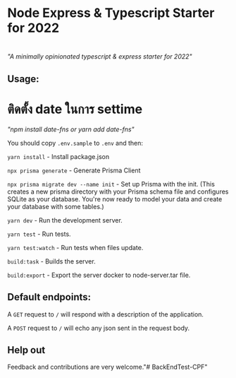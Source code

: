 # Node Express & Typescript Starter for 2022
# 
*"A minimally opinionated typescript & express starter for 2022"*

## Usage:

# ติดตั้ง date ในการ settime
*"npm install date-fns or yarn add date-fns"*

You should copy `.env.sample` to `.env` and then:

`yarn install` - Install package.json

`npx prisma generate` - Generate Prisma Client

`npx prisma migrate dev --name init` - Set up Prisma with the init. (This creates a new prisma directory with your Prisma schema file and configures SQLite as your database. You're now ready to model your data and create your database with some tables.)

`yarn dev` - Run the development server.

`yarn test` - Run tests.

`yarn test:watch` - Run tests when files update.

`build:task` - Builds the server.

`build:export` - Export the server docker to node-server.tar file.

## Default endpoints:

A `GET` request to `/` will respond with a description of the application.

A `POST` request to `/` will echo any json sent in the request body.

## Help out

Feedback and contributions are very welcome."# BackEndTest-CPF" 
